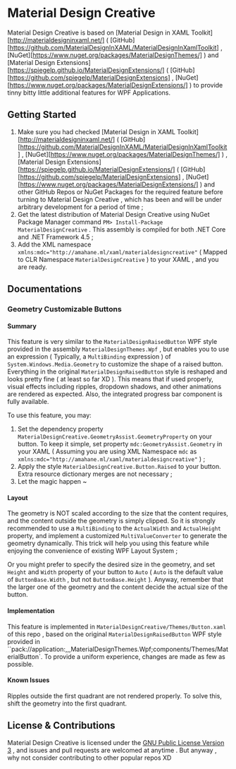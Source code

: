# Material Design Creative

Material Design Creative is based on [Material Design in XAML Toolkit][http://materialdesigninxaml.net/] ( [GitHub][https://github.com/MaterialDesignInXAML/MaterialDesignInXamlToolkit] , [NuGet][https://www.nuget.org/packages/MaterialDesignThemes/] ) and [Material Design Extensions][https://spiegelp.github.io/MaterialDesignExtensions/] ( [GitHub][https://github.com/spiegelp/MaterialDesignExtensions] , [NuGet][https://www.nuget.org/packages/MaterialDesignExtensions/] ) to provide tinny bitty little additional features for WPF Applications.

## Getting Started

1.  Make sure you had checked [Material Design in XAML Toolkit][http://materialdesigninxaml.net/] ( [GitHub][https://github.com/MaterialDesignInXAML/MaterialDesignInXamlToolkit] , [NuGet][https://www.nuget.org/packages/MaterialDesignThemes/] ) , [Material Design Extensions][https://spiegelp.github.io/MaterialDesignExtensions/] ( [GitHub][https://github.com/spiegelp/MaterialDesignExtensions] , [NuGet][https://www.nuget.org/packages/MaterialDesignExtensions/] ) and other GitHub Repos or NuGet Packages for the required feature before turning to Material Design Creative , which has been and will be under arbitrary development for a period of time ;
2.  Get the latest distribution of Material Design Creative using NuGet Package Manager command `PM> Install-Package MaterialDesignCreative` . This assembly is compiled for both .NET Core and .NET Framework 4.5 ;
3.  Add the XML namespace `xmlns:mdc="http://amahane.ml/xaml/materialdesigncreative"` ( Mapped to CLR Namespace `MaterialDesignCreative` ) to your XAML , and you are ready.

## Documentations

### Geometry Customizable Buttons

#### Summary

This feature is very similar to the `MaterialDesignRaisedButton` WPF style provided in the assembly `MaterialDesignThemes.Wpf` , but enables you to use an expression ( Typically, a `MultiBinding` expression ) of `System.Windows.Media.Geometry` to customize the shape of a raised button. Everything in the original `MaterialDesignRaisedButton` style is reshaped and looks pretty fine ( at least so far XD ). This means that if used properly, visual effects including ripples, dropdown shadows, and other animations are rendered as expected. Also, the integrated progress bar component is fully available.

To use this feature, you may:

1.  Set the dependency property `MaterialDesignCreative.GeometryAssist.GeometryProperty` on your button. To keep it simple, set property `mdc:GeometryAssist.Geometry` in your XAML ( Assuming you are using XML Namespace `mdc` as `xmlns:mdc="http://amahane.ml/xaml/materialdesigncreative"` ) ;
2.  Apply the style `MaterialDesignCreative.Button.Raised` to your button. Extra resource dictionary merges are not necessary ;
3.  Let the magic happen ~

#### Layout

The geometry is NOT scaled according to the size that the content requires, and the content outside the geometry is simply clipped. So it is strongly recommended to use a `MultiBinding` to the `ActualWidth` and `ActualHeight` property, and implement a customized `MultiValueConverter` to generate the geometry dynamically. This trick will help you using this feature while enjoying the convenience of existing WPF Layout System ;

Or you might prefer to specify the desired size in the geometry, and set `Height` and `Width` property of your button to `Auto` ( `Auto` is the default value of `ButtonBase.Width` , but not `ButtonBase.Height` ). Anyway, remember that the larger one of the geometry and the content decide the actual size of the button.

#### Implementation

This feature is implemented in `MaterialDesignCreative/Themes/Button.xaml` of this repo , based on the original `MaterialDesignRaisedButton` WPF style provided in ``pack://application:,,,MaterialDesignThemes.Wpf;components/Themes/MaterialButton`. To provide a uniform experience, changes are made as few as possible.

#### Known Issues

Ripples outside the first quadrant are not rendered properly. To solve this, shift the geometry into the first quadrant. 

## License & Contributions

Material Design Creative is licensed under the [GNU Public License Version 3](https://github.com/Amahane/MaterialDesignCreative/blob/master/LICENSE) , and issues and pull requests are welcomed at anytime . But anyway , why not consider contributing to other popular repos XD